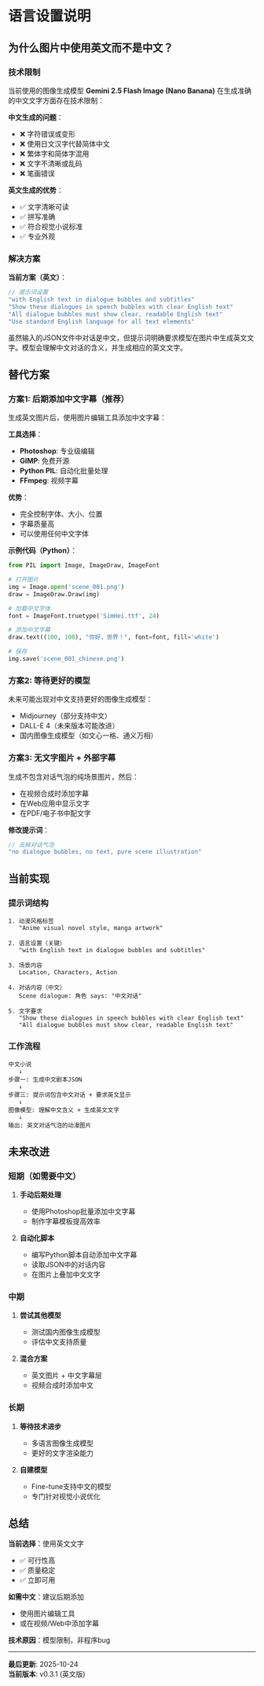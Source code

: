 # 语言设置说明

## 为什么图片中使用英文而不是中文？

### 技术限制

当前使用的图像生成模型 **Gemini 2.5 Flash Image (Nano Banana)** 在生成准确的中文文字方面存在技术限制：

**中文生成的问题**：
- ❌ 字符错误或变形
- ❌ 使用日文汉字代替简体中文
- ❌ 繁体字和简体字混用
- ❌ 文字不清晰或乱码
- ❌ 笔画错误

**英文生成的优势**：
- ✅ 文字清晰可读
- ✅ 拼写准确
- ✅ 符合视觉小说标准
- ✅ 专业外观

### 解决方案

**当前方案（英文）**：
```go
// 提示词设置
"with English text in dialogue bubbles and subtitles"
"Show these dialogues in speech bubbles with clear English text"
"All dialogue bubbles must show clear, readable English text"
"Use standard English language for all text elements"
```

虽然输入的JSON文件中对话是中文，但提示词明确要求模型在图片中生成英文文字。模型会理解中文对话的含义，并生成相应的英文文字。

## 替代方案

### 方案1: 后期添加中文字幕（推荐）

生成英文图片后，使用图片编辑工具添加中文字幕：

**工具选择**：
- **Photoshop**: 专业级编辑
- **GIMP**: 免费开源
- **Python PIL**: 自动化批量处理
- **FFmpeg**: 视频字幕

**优势**：
- 完全控制字体、大小、位置
- 字幕质量高
- 可以使用任何中文字体

**示例代码（Python）**：
```python
from PIL import Image, ImageDraw, ImageFont

# 打开图片
img = Image.open('scene_001.png')
draw = ImageDraw.Draw(img)

# 加载中文字体
font = ImageFont.truetype('SimHei.ttf', 24)

# 添加中文字幕
draw.text((100, 100), "你好，世界！", font=font, fill='white')

# 保存
img.save('scene_001_chinese.png')
```

### 方案2: 等待更好的模型

未来可能出现对中文支持更好的图像生成模型：
- Midjourney（部分支持中文）
- DALL-E 4（未来版本可能改进）
- 国内图像生成模型（如文心一格、通义万相）

### 方案3: 无文字图片 + 外部字幕

生成不包含对话气泡的纯场景图片，然后：
- 在视频合成时添加字幕
- 在Web应用中显示文字
- 在PDF/电子书中配文字

**修改提示词**：
```go
// 去掉对话气泡
"no dialogue bubbles, no text, pure scene illustration"
```

## 当前实现

### 提示词结构

```
1. 动漫风格标签
   "Anime visual novel style, manga artwork"

2. 语言设置（关键）
   "with English text in dialogue bubbles and subtitles"

3. 场景内容
   Location, Characters, Action

4. 对话内容（中文）
   Scene dialogue: 角色 says: "中文对话"

5. 文字要求
   "Show these dialogues in speech bubbles with clear English text"
   "All dialogue bubbles must show clear, readable English text"
```

### 工作流程

```
中文小说 
   ↓
步骤一: 生成中文剧本JSON
   ↓
步骤三: 提示词包含中文对话 + 要求英文显示
   ↓
图像模型: 理解中文含义 + 生成英文文字
   ↓
输出: 英文对话气泡的动漫图片
```

## 未来改进

### 短期（如需要中文）

1. **手动后期处理**
   - 使用Photoshop批量添加中文字幕
   - 制作字幕模板提高效率

2. **自动化脚本**
   - 编写Python脚本自动添加中文字幕
   - 读取JSON中的对话内容
   - 在图片上叠加中文文字

### 中期

1. **尝试其他模型**
   - 测试国内图像生成模型
   - 评估中文支持质量

2. **混合方案**
   - 英文图片 + 中文字幕层
   - 视频合成时添加中文

### 长期

1. **等待技术进步**
   - 多语言图像生成模型
   - 更好的文字渲染能力

2. **自建模型**
   - Fine-tune支持中文的模型
   - 专门针对视觉小说优化

## 总结

**当前选择**：使用英文文字
- ✅ 可行性高
- ✅ 质量稳定
- ✅ 立即可用

**如需中文**：建议后期添加
- 使用图片编辑工具
- 或在视频/Web中添加字幕

**技术原因**：模型限制，非程序bug

---

**最后更新**: 2025-10-24  
**当前版本**: v0.3.1 (英文版)

